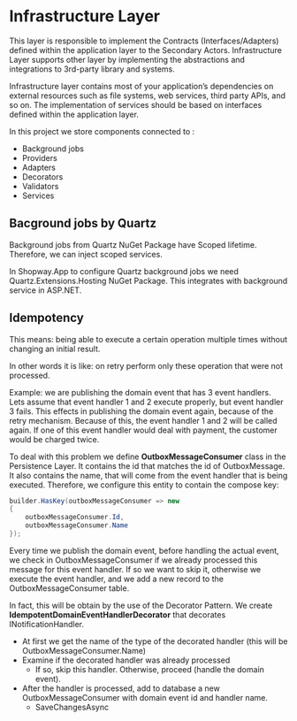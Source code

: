﻿# Infrastructure Layer

This layer is responsible to implement the Contracts (Interfaces/Adapters) defined within the application layer to the Secondary Actors. Infrastructure Layer supports other layer by implementing the abstractions and integrations to 3rd-party library and systems.

Infrastructure layer contains most of your application’s dependencies on external resources such as file systems, web services, third party APIs, and so on. The implementation of services should be based on interfaces defined within the application layer.

In this project we store components connected to :

- Background jobs
- Providers
- Adapters
- Decorators
- Validators
- Services

## Bacground jobs by Quartz

Background jobs from Quartz NuGet Package have Scoped lifetime.
Therefore, we can inject scoped services.

In Shopway.App to configure Quartz background jobs we need Quartz.Extensions.Hosting NuGet Package. This integrates with background service in ASP.NET.

## Idempotency

This means: being able to execute a certain operation multiple times without changing an initial result.

In other words it is like: on retry perform only these operation that were not processed.

Example: we are publishing the domain event that has 3 event handlers. Lets assume that event handler 1 and 2 execute properly, but event handler 3 fails.
This effects in publishing the domain event again, because of the retry mechanism. Because of this, the event handler 1 and 2 will be called again.
If one of this event handler would deal with payment, the customer would be charged twice.

To deal with this problem we define **OutboxMessageConsumer** class in the Persistence Layer. 
It contains the id that matches the id of OutboxMessage. It also contains the name, that will come from the event handler that is being executed.
Therefore, we configure this entity to contain the compose key:

```csharp
builder.HasKey(outboxMessageConsumer => new
{
    outboxMessageConsumer.Id,
    outboxMessageConsumer.Name
});
```

Every time we publish the domain event, before handling the actual event, we check in OutboxMessageConsumer if we already processed this message for this event handler.
If so we want to skip it, otherwise we execute the event handler, and we add a new record to the OutboxMessageConsumer table.

In fact, this will be obtain by the use of the Decorator Pattern. We create **IdempotentDomainEventHandlerDecorator** that decorates INotificationHandler<IDomainEvent>.

- At first we get the name of the type of the decorated handler (this will be OutboxMessageConsumer.Name)
- Examine if the decorated handler was already processed
	- If so, skip this handler. Otherwise, proceed (handle the domain event).
- After the handler is processed, add to database a new OutboxMessageConsumer with domain event id and handler name.
	- SaveChangesAsync